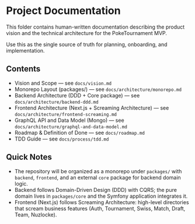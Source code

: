 # Project Documentation

This folder contains human-written documentation describing the product vision and the technical architecture for the PokeTournament MVP.

Use this as the single source of truth for planning, onboarding, and implementation.

## Contents

- Vision and Scope — see `docs/vision.md`
- Monorepo Layout (packages/) — see `docs/architecture/monorepo.md`
- Backend Architecture (DDD + Core package) — see `docs/architecture/backend-ddd.md`
- Frontend Architecture (Next.js + Screaming Architecture) — see `docs/architecture/frontend-screaming.md`
- GraphQL API and Data Model (Mongo) — see `docs/architecture/graphql-and-data-model.md`
- Roadmap & Definition of Done — see `docs/roadmap.md`
- TDD Guide — see `docs/process/tdd.md`

## Quick Notes

- The repository will be organized as a monorepo under `packages/` with `backend`, `frontend`, and an external `core` package for backend domain logic.
- Backend follows Domain-Driven Design (DDD) with CQRS; the pure domain lives in `packages/core` and the Symfony application integrates it.
- Frontend (Next.js) follows Screaming Architecture: high-level directories that scream business features (Auth, Tournament, Swiss, Match, Draft, Team, Nuzlocke).


